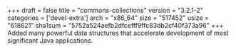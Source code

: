 +++
draft = false
title = "commons-collections"
version = "3.2.1-2"
categories = ['devel-extra']
arch = "x86_64"
size = "517452"
usize = "618621"
sha1sum = "5752a524aefb2dfcefff9ffc83db2cf40f373a96"
+++
Added many powerful data structures that accelerate development of most significant Java applications.